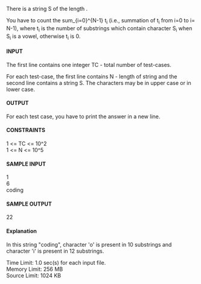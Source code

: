 There is a string S of the length .

You have to count the sum_{i=0}^{N-1} t<sub>i</sub> (i.e., summation of 
t<sub>i</sub> from i=0 to i= N-1), where t<sub>i</sub> is the number of substrings 
which contain character S<sub>i</sub> when S<sub>i</sub> is a vowel, otherwise t<sub>i</sub> is 0.

#### INPUT

The first line contains one integer TC - total number of test-cases.

For each test-case, the first line contains N - length of string and the second line
contains a string S. The characters may be in upper case or in lower case.

#### OUTPUT
For each test case, you have to print the answer in a new line.

#### CONSTRAINTS
1 <= TC <= 10^2 </br>
1 <= N <= 10^5    </br>

#### SAMPLE INPUT 
1 </br>
6 </br>
coding </br>

#### SAMPLE OUTPUT 
22 </br>

#### Explanation
In this string "coding", character 'o' is present in 10 substrings and character 'i' is present in 12 substrings.

Time Limit:	1.0 sec(s) for each input file. </br>
Memory Limit:	256 MB </br>
Source Limit:	1024 KB </br>
